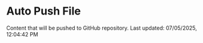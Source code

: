 # Auto Push File

Content that will be pushed to GitHub repository.
Last updated: 07/05/2025, 12:04:42 PM